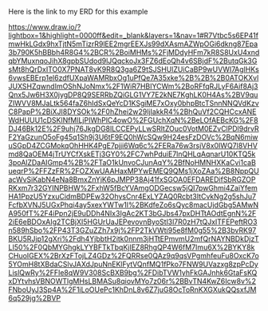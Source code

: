 Here is the link to my ERD for this example

https://www.draw.io/?lightbox=1&highlight=0000ff&edit=_blank&layers=1&nav=1#R7Vtbc5s6EP41fmwHkLGdx9hxTjtN5mTizrR9lEE2mgrEEXJs99dXAsmAZWpOGi6dkng87Epa3b790K5hBBbh4R8G4%2BCR%2BoiMHMs%2FjMDdyHFm7kR8S8UxU4xndqbYMuxnqoJihX8gpbSUdod9lJQqckoJx3FZ6dEoQh4v6SBjdF%2ButqGk3GsMt8hQrDxITO0X7PNAT8vK9R8Q3ga6Z9tSJSHUlZUiCaBP9wUVWI7AglHKs6vwsEBErp1el6zdfUXpaWAMRbxOg1uPfQe7A35xke%2B%2B%2B0ATOKXvlJUXSHZqwndImOShNJoNmx%2F1WiR7HBIYCWm%2BoRFfqRJLyF6Aif8Aj3Qnx5Jw6H3X0jygDP8Q9SERRbZQiGLG1VY7E2kNE7KghLK0H4As%2BV9quZIWVV8MJaLtk564faZ6hIdSxQeYcD1KSgiME7xOxy0bhpBtcTSnnNNQVdKzvC8PapP%2BiXJI8DYSOk%2F0hZhei2w29ljIakkR4%2BhQuVf2CQHCcxANEWdHUUU1cDSKlNfMlLjPIWhPlC4owO%2FGUchXqN%2BeLOfAEBcKG%2F8DJ46Bk12E%2F9uhj76JkgDG8lLCCEPyLLwSRltZOuc0VotM0EZvClPDl9drvRF2YaGzunO5oFg45q1Sh9j3U6tF9EQ0hWcSQw9H24esFzDOVc%2BqN6miwuSGpD4ZCGMokqOhHHK4PgE7pjji6Wq6c%2FERa76w3rsjV8x0IWQ7l8VHVmd8QaOEM4jTrUYCfXskETj3GY0%2FC7whPduiE7lnQHLqAqnarU10KTQ5k3poAlZDaAIGmp4%2B%2FTaO1kUnvoCJunAqY%2BfNoHMNHXKaCvi1caBueqrP%2FFZzFR%2FOZXwUAAHaxMPYwEMEQ9QMs1jXoZAa%2B8NppQUacWvSiKabN4eNa8BmxZnYjK6pJMPP38Aj41fxSGOA0EFDAREDifSbRGZOPRKxm7r32GYINPBHW%2FxhW5fBcYVAmgODGecsw5jQI7pwGhmi4ZaiYfemHA1PpzU5YzxuCidmBDPEw32OhysCnr4ExLYZAQ0Rcbt3ItCvkNg2g5shJu7FcfbXVNJ5UGxPhqi4ay5xexYWTw1I%2BKdfeZo6sQyc8macUjdGbg5AMwNA950fT%2F4iPpn2jE9uDDh4NIx3IgAc2KT3bGJbs47pxDHTtAOdtEgnN%2F2iE6eBDOxAIg2TCBjXI5HGUrUaJEPevovnByoStl3l7R0zH7tQJxITFEPeftRO3n589hSbo%2FP43T3GZuZZh7x9j%2FP2TkVWti95e8fM0g55%2B3bvRK97BKU5RJjp12gXri%2Fdh4YjbbtH2itk0nnm3jHTtEPmvmU2mfQrNAYNBDkDjzTLI50%2F0QbMYGhgkLYYBFTkTbqKjIEZ8RhgQP4W6fM7Imu6X%2BYKY8kCHuoIGEX%2BrXzFTojLZ4GDz%2FQRRse0QAz9q9qsVPgmhfeuFu8OxcK7o5YOmH8tXBdaCSlvJAXdJpuNnEKlFytVQnfMQ1fPko7FNW9UVazxg8zpPcDyLislQwRy%2FFIe8qW9V308ScBXB9bg%2FDibTVW1yhFkGAJnhk6GtaFsKQxDYtvhsVBNOWTlgMHsLBMASu8qiovMYo7z06r%2BBvTN4KwZ6Icw8v%2FNboUyJ3Sp4A%2F1iLoOUePc1KhDnL8v6Z7juG8OcToRnKXGXukQQsxfJM6q529jg%2BVP